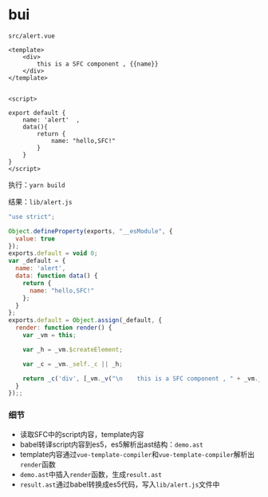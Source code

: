 # bui

`src/alert.vue`

```vue
<template>
    <div>
        this is a SFC component , {{name}}
    </div>
</template>


<script>

export default {
    name: 'alert'  ,
    data(){
        return {
            name: "hello,SFC!"
        }
    }
}
</script>
```

执行：`yarn build`

结果：`lib/alert.js`

```js
"use strict";

Object.defineProperty(exports, "__esModule", {
  value: true
});
exports.default = void 0;
var _default = {
  name: 'alert',
  data: function data() {
    return {
      name: "hello,SFC!"
    };
  }
};
exports.default = Object.assign(_default, {
  render: function render() {
    var _vm = this;

    var _h = _vm.$createElement;

    var _c = _vm._self._c || _h;

    return _c('div', [_vm._v("\n    this is a SFC component , " + _vm._s(_vm.name) + "\n")]);
  }
});;
```



### 细节

- 读取SFC中的script内容，template内容
- babel转译script内容到es5，es5解析出ast结构：`demo.ast`
- template内容通过`vue-template-compiler`和`vue-template-compiler`解析出`render`函数
- `demo.ast`中插入`render`函数，生成`result.ast`
- `result.ast`通过babel转换成es5代码，写入`lib/alert.js`文件中
